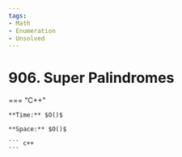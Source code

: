 ```yaml
---
tags:
- Math
- Enumeration
- Unsolved
---
```



# 906. Super Palindromes

=== "C++"

    **Time:** $O()$

    **Space:** $O()$

    ``` c++
    ```